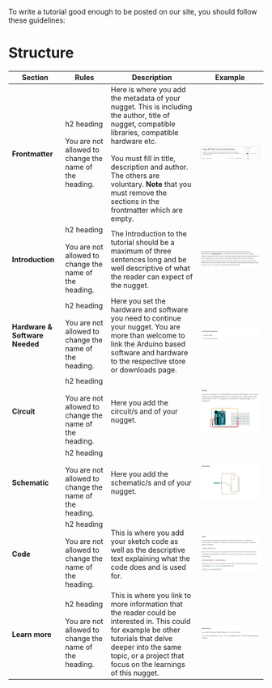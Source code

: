 To write a tutorial good enough to be posted on our site, you should follow these guidelines:

# Structure

|Section|Rules|Description|Example|
|-------|-----|-----------|-------|
|**Frontmatter**|h2 heading <br><br> You are not allowed to change the name of the heading.|Here is where you add the metadata of your nugget. This is including the author, title of nugget, compatible libraries, compatible hardware etc. <br><br> You must fill in title, description and author. The others are voluntary. **Note** that you must remove the sections in the frontmatter which are empty.|![Example of Frontmatter](assets/frontmatter.png)|
|**Introduction**|h2 heading <br><br> You are not allowed to change the name of the heading.|The Introduction to the tutorial should be a maximum of three sentences long and be well descriptive of what the reader can expect of the nugget.|![Example of Introduction](assets/nug-intro.png)|
|**Hardware & Software Needed**|h2 heading <br><br> You are not allowed to change the name of the heading.|Here you set the hardware and software you need to continue your nugget. You are more than welcome to link the Arduino based software and hardware to the respective store or downloads page.|![Example of Hardware & Software](assets/nug-hardware.png)|
|**Circuit**|h2 heading <br><br> You are not allowed to change the name of the heading.|Here you add the circuit/s and of your nugget.|![Example of Circuit](assets/nug-circuit.png)|
|**Schematic**|h2 heading <br><br> You are not allowed to change the name of the heading.|Here you add the schematic/s and of your nugget.|![Example of Schematic](assets/nug-schematic.png)|
|**Code**|h2 heading <br><br> You are not allowed to change the name of the heading.|This is where you add your sketch code as well as the descriptive text explaining what the code does and is used for.|![Example of Code](assets/nug-code.png)|
|**Learn more**|h2 heading <br><br> You are not allowed to change the name of the heading.|This is where you link to more information that the reader could be interested in. This could for example be other tutorials that delve deeper into the same topic, or a project that focus on the learnings of this nugget.|![Example of Learn more](assets/nug-learn.png)|